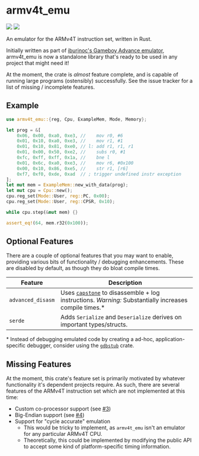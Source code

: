 # armv4t_emu

[![](http://meritbadge.herokuapp.com/armv4t_emu)](https://crates.io/crates/armv4t_emu)
[![](https://docs.rs/armv4t_emu/badge.svg)](https://docs.rs/armv4t_emu)

An emulator for the ARMv4T instruction set, written in Rust.

Initially written as part of [iburinoc's Gameboy Advance emulator](https://github.com/iburinoc/gba-rs), armv4t_emu is now a standalone library that's ready to be used in any project that might need it!

At the moment, the crate is _almost_ feature complete, and is capable of running large programs (ostensibly) successfully. See the issue tracker for a list of missing / incomplete features.

## Example

```rust
use armv4t_emu::{reg, Cpu, ExampleMem, Mode, Memory};

let prog = &[
    0x06, 0x00, 0xa0, 0xe3, //    mov r0, #6
    0x01, 0x10, 0xa0, 0xe3, //    mov r1, #1
    0x01, 0x10, 0x81, 0xe0, // l: add r1, r1, r1
    0x01, 0x00, 0x50, 0xe2, //    subs r0, #1
    0xfc, 0xff, 0xff, 0x1a, //    bne l
    0x01, 0x6c, 0xa0, 0xe3, //    mov r6, #0x100
    0x00, 0x10, 0x86, 0xe5, //    str r1, [r6]
    0xf7, 0xf0, 0xde, 0xad  // ; trigger undefined instr exception
];
let mut mem = ExampleMem::new_with_data(prog);
let mut cpu = Cpu::new();
cpu.reg_set(Mode::User, reg::PC, 0x00);
cpu.reg_set(Mode::User, reg::CPSR, 0x10);

while cpu.step(&mut mem) {}

assert_eq!(64, mem.r32(0x100));
```

## Optional Features

There are a couple of optional features that you may want to enable, providing various bits of functionality / debugging enhancements. These are disabled by default, as though they do bloat compile times.

Feature | Description
--------|-------------
`advanced_disasm` | Uses [`capstone`](https://github.com/capstone-rust/capstone-rs) to disassemble + log instructions. _Warning:_ Substantially increases compile times.*
`serde` | Adds `Serialize` and `Deserialize` derives on important types/structs.

\* Instead of debugging emulated code by creating a ad-hoc, application-specific debugger, consider using the [`gdbstub`](https://github.com/daniel5151/gdbstub) crate.

## Missing Features

At the moment, this crate's feature set is primarily motivated by whatever functionality it's dependent projects require. As such, there are several features of the ARMv4T instruction set which are not implemented at this time:

- Custom co-processor support (see [#3](https://github.com/daniel5151/armv4t_emu/issues/3))
- Big-Endian support (see [#4](https://github.com/daniel5151/armv4t_emu/issues/4))
- Support for "cycle accurate" emulation
    - This would be tricky to implement, as `armv4t_emu` isn't an emulator for any particular ARMv4T CPU.
    - Theoretically, this could be implemented by modifying the public API to accept some kind of platform-specific timing information.
